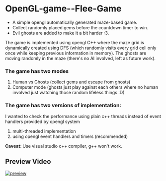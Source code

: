 # OpenGL-game--Flee-Game
- A simple opengl automatically generated maze-based game. 
- Collect randomly placed gems before the countdown timer to win.
- Evil ghosts are added to make it a bit harder :3.

The game is implemented using opengl C++ where the maze grid is dynamically created using DFS (which randomly visits every grid cell only once while keeping previous information in memory).
The ghosts are moving randomly in the maze (there's no AI involved, left as future work).

### The game has two modes
1) Human vs Ghosts (collect gems and escape from ghosts)
2) Computer mode (ghosts just play against each others where no human involved just watching those random lifeless things :D)

### The game has two versions of implementation:
I wanted to check the performance using plain c++ threads instead of event handlers provided by opengl system
1) multi-threaded implementation
2) using opengl event handlers and timers (recommended)

**Caveat**: Use visual studio c++ compiler, g++ won't work.

## Preview Video
[![preview](https://img.youtube.com/vi/1Iph6ac-cDk/0.jpg)](https://youtu.be/1Iph6ac-cDk)


